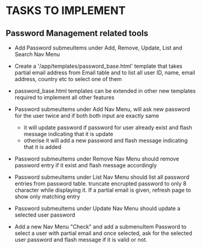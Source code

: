 # TASKS TO IMPLEMENT
## Password Management related tools
- Add Password submeuItems under Add, Remove, Update, List and Search Nav Menu
- Create a '/app/templates/password_base.html' template that takes partial email address from Email table and to list all user ID, name, email address, country etc to select one of them
-  password_base.html templates can be extended in other new templates required to implement all other features
- Password submeuItems under Add Nav Menu, will ask new password for the user twice and if both both input are exactly same
    - it will update password if password for user already exist and flash message indicating that it is update
    - otherise it will add a new password and flash message indicating that it is added

- Password submeuItems under Remove Nav Menu should remove password entry if it exist and flash message accordingly
- Password submeuItems under List Nav Menu should list all password entries from password table. truncate encrupted password to only 8 character while displaying it. If a partial email is given, refresh page to show only matching entry
- Password submeuItems under Update Nav Menu should update a selected user password
- Add a new Nav Menu "Check" and add a submenuItem Password to select a user with partial email and once selected, ask for the selected user password and flash message if it is valid or not.
    